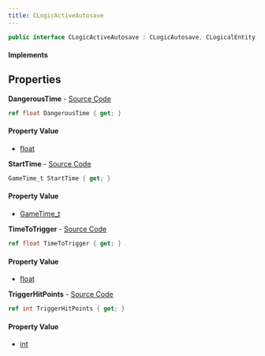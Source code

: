 ```yaml
---
title: CLogicActiveAutosave
---
```


```csharp
public interface CLogicActiveAutosave : CLogicAutosave, CLogicalEntity, CServerOnlyEntity, CBaseEntity, CEntityInstance, ISchemaClass<CEntityInstance>, ISchemaClass<CBaseEntity>, ISchemaClass<CServerOnlyEntity>, ISchemaClass<CLogicalEntity>, ISchemaClass<CLogicAutosave>, ISchemaClass<CLogicActiveAutosave>, ISchemaField, ISchemaClass, INativeHandle
```

#### Implements

## Properties

**DangerousTime** - [Source Code](https://github.com/swiftly-solution/swiftlys2/blob/main/managed/src/SwiftlyS2.Generated/Schemas/Interfaces/CLogicActiveAutosave.cs#L22)

```csharp
ref float DangerousTime { get; }
```

#### Property Value

- [float](https://learn.microsoft.com/dotnet/api/system.single)

**StartTime** - [Source Code](https://github.com/swiftly-solution/swiftlys2/blob/main/managed/src/SwiftlyS2.Generated/Schemas/Interfaces/CLogicActiveAutosave.cs#L20)

```csharp
GameTime_t StartTime { get; }
```

#### Property Value

- [GameTime_t](/docs/api/shared/schemadefinitions/gametime_t)

**TimeToTrigger** - [Source Code](https://github.com/swiftly-solution/swiftlys2/blob/main/managed/src/SwiftlyS2.Generated/Schemas/Interfaces/CLogicActiveAutosave.cs#L18)

```csharp
ref float TimeToTrigger { get; }
```

#### Property Value

- [float](https://learn.microsoft.com/dotnet/api/system.single)

**TriggerHitPoints** - [Source Code](https://github.com/swiftly-solution/swiftlys2/blob/main/managed/src/SwiftlyS2.Generated/Schemas/Interfaces/CLogicActiveAutosave.cs#L16)

```csharp
ref int TriggerHitPoints { get; }
```

#### Property Value

- [int](https://learn.microsoft.com/dotnet/api/system.int32)

